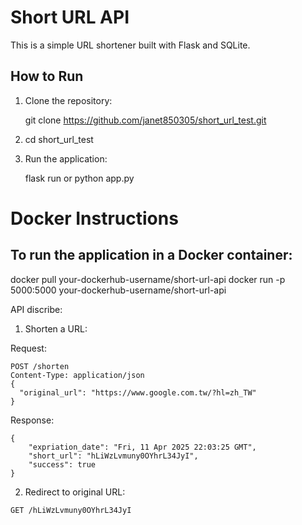 # Short URL API

This is a simple URL shortener built with Flask and SQLite.

## How to Run

1. Clone the repository:
   
   git clone https://github.com/janet850305/short_url_test.git

2. cd short_url_test

3. Run the application:

    flask run
    or
    python app.py


# Docker Instructions
## To run the application in a Docker container:

docker pull your-dockerhub-username/short-url-api
docker run -p 5000:5000 your-dockerhub-username/short-url-api

API discribe:
1. Shorten a URL:

Request:
```
POST /shorten
Content-Type: application/json
{
  "original_url": "https://www.google.com.tw/?hl=zh_TW"
}
```
Response:
```
{
    "expriation_date": "Fri, 11 Apr 2025 22:03:25 GMT",
    "short_url": "hLiWzLvmuny0OYhrL34JyI",
    "success": true
}
```
2. Redirect to original URL:
```
GET /hLiWzLvmuny0OYhrL34JyI
```
